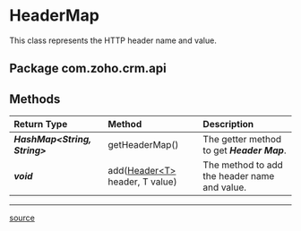 # HeaderMap

This class represents the HTTP header name and value.

## Package com.zoho.crm.api

## Methods

| Return Type      | Method         | Description                                      |
| :--------------- | :------------- | :----------------------------------------------- |
| ***HashMap&lt;String, String&gt;*** | getHeaderMap() | The getter method to get ***Header Map***. |
| ***void***       | add([Header&lt;T&gt;](Header.md#header&lt;t>&lt;t>) header, T value) | The method to add the header name and value. |
----

[source](../src/com/zoho/crm/api/HeaderMap.java)
